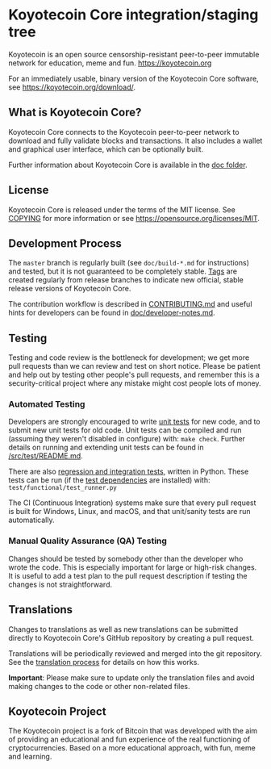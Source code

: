 Koyotecoin Core integration/staging tree
=====================================

Koyotecoin is an open source censorship-resistant peer-to-peer immutable network for education, meme and fun.
https://koyotecoin.org

For an immediately usable, binary version of the Koyotecoin Core software, see
https://koyotecoin.org/download/.

What is Koyotecoin Core?
---------------------

Koyotecoin Core connects to the Koyotecoin peer-to-peer network to download and fully
validate blocks and transactions. It also includes a wallet and graphical user
interface, which can be optionally built.

Further information about Koyotecoin Core is available in the [doc folder](/doc).

License
-------

Koyotecoin Core is released under the terms of the MIT license. See [COPYING](COPYING) for more
information or see https://opensource.org/licenses/MIT.

Development Process
-------------------

The `master` branch is regularly built (see `doc/build-*.md` for instructions) and tested, but it is not guaranteed to be completely stable. [Tags](https://github.com/koyotecoin/koyotecoin/tags) are created regularly from release branches to indicate new official, stable release versions of Koyotecoin Core.

The contribution workflow is described in [CONTRIBUTING.md](CONTRIBUTING.md) and useful hints for developers can be found in [doc/developer-notes.md](doc/developer-notes.md).

Testing
-------

Testing and code review is the bottleneck for development; we get more pull requests than we can review and test on short notice. Please be patient and help out by testing other people's pull requests, and remember this is a security-critical project where any mistake might cost people lots of money.

### Automated Testing

Developers are strongly encouraged to write [unit tests](src/test/README.md) for new code, and to
submit new unit tests for old code. Unit tests can be compiled and run
(assuming they weren't disabled in configure) with: `make check`. Further details on running
and extending unit tests can be found in [/src/test/README.md](/src/test/README.md).

There are also [regression and integration tests](/test), written
in Python.
These tests can be run (if the [test dependencies](/test) are installed) with: `test/functional/test_runner.py`

The CI (Continuous Integration) systems make sure that every pull request is built for Windows, Linux, and macOS,
and that unit/sanity tests are run automatically.

### Manual Quality Assurance (QA) Testing

Changes should be tested by somebody other than the developer who wrote the code. This is especially important for large or high-risk changes. It is useful to add a test plan to the pull request description if testing the changes is not straightforward.

Translations
------------

Changes to translations as well as new translations can be submitted directly to Koyotecoin Core's GitHub repository by creating a pull request.

Translations will be periodically reviewed and merged into the git repository. See the [translation process](doc/translation_process.md) for details on how this works.

**Important**: Please make sure to update only the translation files and avoid making changes to the code or other non-related files.

Koyotecoin Project
-------

The Koyotecoin project is a fork of Bitcoin that was developed with the aim of providing an educational and fun experience of the real functioning of cryptocurrencies. Based on a more educational approach, with fun, meme and learning.

